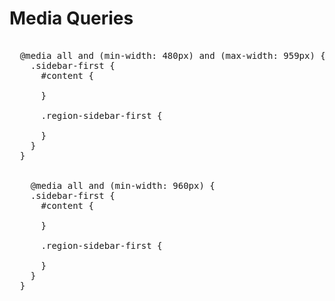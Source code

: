
# Media Queries

<pre>

  @media all and (min-width: 480px) and (max-width: 959px) {
    .sidebar-first {
      #content {

      }

      .region-sidebar-first {

      }
    }
  }


    @media all and (min-width: 960px) {
    .sidebar-first {
      #content {

      }

      .region-sidebar-first {

      }
    }
  }

</pre>
